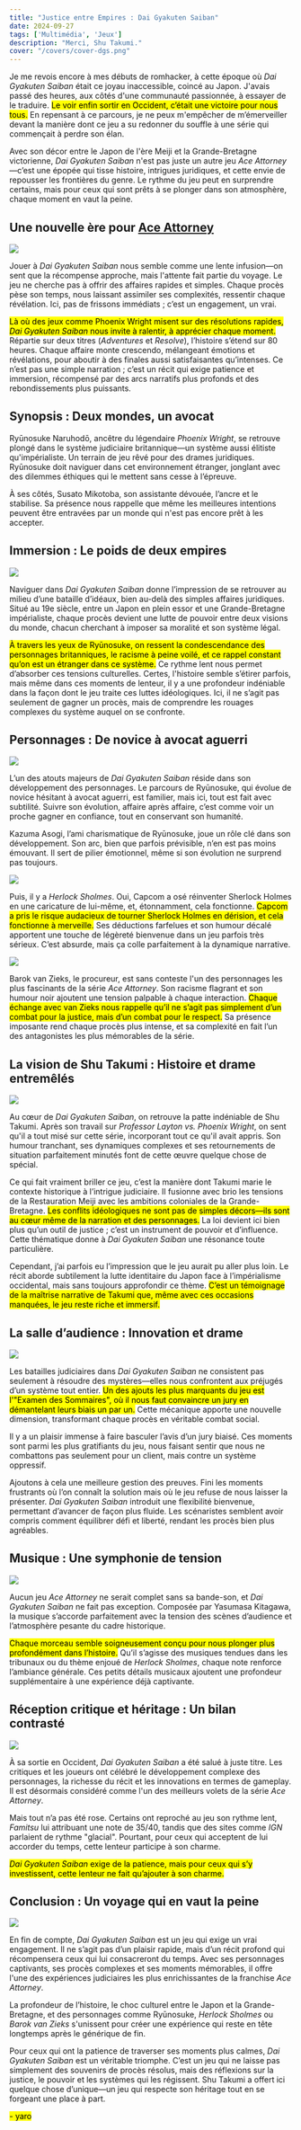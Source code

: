 ```yaml
---
title: "Justice entre Empires : Dai Gyakuten Saiban"
date: 2024-09-27
tags: ['Multimédia', 'Jeux']
description: "Merci, Shu Takumi."
cover: "/covers/cover-dgs.png"
---
```


Je me revois encore à mes débuts de romhacker, à cette époque où *Dai Gyakuten Saiban* était ce joyau inaccessible, coincé au Japon. J'avais passé des heures, aux côtés d'une communauté passionnée, à essayer de le traduire. <mark>Le voir enfin sortir en Occident, c’était une victoire pour nous tous.</mark> En repensant à ce parcours, je ne peux m'empêcher de m’émerveiller devant la manière dont ce jeu a su redonner du souffle à une série qui commençait à perdre son élan.

Avec son décor entre le Japon de l'ère Meiji et la Grande-Bretagne victorienne, *Dai Gyakuten Saiban* n'est pas juste un autre jeu *Ace Attorney*—c’est une épopée qui tisse histoire, intrigues juridiques, et cette envie de repousser les frontières du genre. Le rythme du jeu peut en surprendre certains, mais pour ceux qui sont prêts à se plonger dans son atmosphère, chaque moment en vaut la peine.

## Une nouvelle ère pour [Ace Attorney](https://www.ace-attorney.com)

![](image-91.png)

Jouer à *Dai Gyakuten Saiban* nous semble comme une lente infusion—on sent que la récompense approche, mais l'attente fait partie du voyage. Le jeu ne cherche pas à offrir des affaires rapides et simples. Chaque procès pèse son temps, nous laissant assimiler ses complexités, ressentir chaque révélation. Ici, pas de frissons immédiats ; c’est un engagement, un vrai.

<mark>Là où des jeux comme Phoenix Wright misent sur des résolutions rapides, *Dai Gyakuten Saiban* nous invite à ralentir, à apprécier chaque moment.</mark> Répartie sur deux titres (*Adventures* et *Resolve*), l’histoire s’étend sur 80 heures. Chaque affaire monte crescendo, mélangeant émotions et révélations, pour aboutir à des finales aussi satisfaisantes qu’intenses. Ce n’est pas une simple narration ; c’est un récit qui exige patience et immersion, récompensé par des arcs narratifs plus profonds et des rebondissements plus puissants.

## Synopsis : Deux mondes, un avocat

Ryūnosuke Naruhodō, ancêtre du légendaire *Phoenix Wright*, se retrouve plongé dans le système judiciaire britannique—un système aussi élitiste qu'impérialiste. Un terrain de jeu rêvé pour des drames juridiques. Ryūnosuke doit naviguer dans cet environnement étranger, jonglant avec des dilemmes éthiques qui le mettent sans cesse à l’épreuve.

À ses côtés, Susato Mikotoba, son assistante dévouée, l’ancre et le stabilise. Sa présence nous rappelle que même les meilleures intentions peuvent être entravées par un monde qui n'est pas encore prêt à les accepter.

## Immersion : Le poids de deux empires

![](image-101.png)

Naviguer dans *Dai Gyakuten Saiban* donne l’impression de se retrouver au milieu d’une bataille d’idéaux, bien au-delà des simples affaires juridiques. Situé au 19e siècle, entre un Japon en plein essor et une Grande-Bretagne impérialiste, chaque procès devient une lutte de pouvoir entre deux visions du monde, chacun cherchant à imposer sa moralité et son système légal.

<mark>À travers les yeux de Ryūnosuke, on ressent la condescendance des personnages britanniques, le racisme à peine voilé, et ce rappel constant qu’on est un étranger dans ce système.</mark> Ce rythme lent nous permet d’absorber ces tensions culturelles. Certes, l'histoire semble s’étirer parfois, mais même dans ces moments de lenteur, il y a une profondeur indéniable dans la façon dont le jeu traite ces luttes idéologiques. Ici, il ne s’agit pas seulement de gagner un procès, mais de comprendre les rouages complexes du système auquel on se confronte.

## Personnages : De novice à avocat aguerri

![](https://i.imgur.com/rZ9fGTE.jpeg)

L’un des atouts majeurs de *Dai Gyakuten Saiban* réside dans son développement des personnages. Le parcours de Ryūnosuke, qui évolue de novice hésitant à avocat aguerri, est familier, mais ici, tout est fait avec subtilité. Suivre son évolution, affaire après affaire, c’est comme voir un proche gagner en confiance, tout en conservant son humanité.

Kazuma Asogi, l’ami charismatique de Ryūnosuke, joue un rôle clé dans son développement. Son arc, bien que parfois prévisible, n’en est pas moins émouvant. Il sert de pilier émotionnel, même si son évolution ne surprend pas toujours.

![](image-93.png)

Puis, il y a *Herlock Sholmes*. Oui, Capcom a osé réinventer Sherlock Holmes en une caricature de lui-même, et, étonnamment, cela fonctionne. <mark>Capcom a pris le risque audacieux de tourner Sherlock Holmes en dérision, et cela fonctionne à merveille.</mark> Ses déductions farfelues et son humour décalé apportent une touche de légèreté bienvenue dans un jeu parfois très sérieux. C’est absurde, mais ça colle parfaitement à la dynamique narrative.

![](image-94.png)

Barok van Zieks, le procureur, est sans conteste l'un des personnages les plus fascinants de la série *Ace Attorney*. Son racisme flagrant et son humour noir ajoutent une tension palpable à chaque interaction. <mark>Chaque échange avec van Zieks nous rappelle qu’il ne s’agit pas simplement d’un combat pour la justice, mais d’un combat pour le respect.</mark> Sa présence imposante rend chaque procès plus intense, et sa complexité en fait l’un des antagonistes les plus mémorables de la série.

## La vision de Shu Takumi : Histoire et drame entremêlés

![](image-96.png)

Au cœur de *Dai Gyakuten Saiban*, on retrouve la patte indéniable de Shu Takumi. Après son travail sur *Professor Layton vs. Phoenix Wright*, on sent qu'il a tout misé sur cette série, incorporant tout ce qu'il avait appris. Son humour tranchant, ses dynamiques complexes et ses retournements de situation parfaitement minutés font de cette œuvre quelque chose de spécial.

Ce qui fait vraiment briller ce jeu, c’est la manière dont Takumi marie le contexte historique à l’intrigue judiciaire. Il fusionne avec brio les tensions de la Restauration Meiji avec les ambitions coloniales de la Grande-Bretagne. <mark>Les conflits idéologiques ne sont pas de simples décors—ils sont au cœur même de la narration et des personnages.</mark> La loi devient ici bien plus qu’un outil de justice ; c’est un instrument de pouvoir et d’influence. Cette thématique donne à *Dai Gyakuten Saiban* une résonance toute particulière.

Cependant, j’ai parfois eu l’impression que le jeu aurait pu aller plus loin. Le récit aborde subtilement la lutte identitaire du Japon face à l’impérialisme occidental, mais sans toujours approfondir ce thème. <mark>C’est un témoignage de la maîtrise narrative de Takumi que, même avec ces occasions manquées, le jeu reste riche et immersif.</mark>

## La salle d’audience : Innovation et drame

![](image-99.png)

Les batailles judiciaires dans *Dai Gyakuten Saiban* ne consistent pas seulement à résoudre des mystères—elles nous confrontent aux préjugés d’un système tout entier. <mark>Un des ajouts les plus marquants du jeu est l'"Examen des Sommaires", où il nous faut convaincre un jury en démantelant leurs biais un par un.</mark> Cette mécanique apporte une nouvelle dimension, transformant chaque procès en véritable combat social.

Il y a un plaisir immense à faire basculer l’avis d’un jury biaisé. Ces moments sont parmi les plus gratifiants du jeu, nous faisant sentir que nous ne combattons pas seulement pour un client, mais contre un système oppressif.

Ajoutons à cela une meilleure gestion des preuves. Fini les moments frustrants où l’on connaît la solution mais où le jeu refuse de nous laisser la présenter. *Dai Gyakuten Saiban* introduit une flexibilité bienvenue, permettant d’avancer de façon plus fluide. Les scénaristes semblent avoir compris comment équilibrer défi et liberté, rendant les procès bien plus agréables.

## Musique : Une symphonie de tension

![](image-100.png)

Aucun jeu *Ace Attorney* ne serait complet sans sa bande-son, et *Dai Gyakuten Saiban* ne fait pas exception. Composée par Yasumasa Kitagawa, la musique s’accorde parfaitement avec la tension des scènes d’audience et l’atmosphère pesante du cadre historique.

<mark>Chaque morceau semble soigneusement conçu pour nous plonger plus profondément dans l’histoire.</mark> Qu’il s’agisse des musiques tendues dans les tribunaux ou du thème enjoué de *Herlock Sholmes*, chaque note renforce l’ambiance générale. Ces petits détails musicaux ajoutent une profondeur supplémentaire à une expérience déjà captivante.

## Réception critique et héritage : Un bilan contrasté

![](image-104.png)

À sa sortie en Occident, *Dai Gyakuten Saiban* a été salué à juste titre. Les critiques et les joueurs ont célébré le développement complexe des personnages, la richesse du récit et les innovations en termes de gameplay. Il est désormais considéré comme l'un des meilleurs volets de la série *Ace Attorney*.

Mais tout n’a pas été rose. Certains ont reproché au jeu son rythme lent, *Famitsu* lui attribuant une note de 35/40, tandis que des sites comme *IGN* parlaient de rythme "glacial". Pourtant, pour ceux qui acceptent de lui accorder du temps, cette lenteur participe à son charme.

<mark>*Dai Gyakuten Saiban* exige de la patience, mais pour ceux qui s’y investissent, cette lenteur ne fait qu’ajouter à son charme.</mark>

## Conclusion : Un voyage qui en vaut la peine

![](image-108.png)

En fin de compte, *Dai Gyakuten Saiban* est un jeu qui exige un vrai engagement. Il ne s’agit pas d’un plaisir rapide, mais d’un récit profond qui récompensera ceux qui lui consacreront du temps. Avec ses personnages captivants, ses procès complexes et ses moments mémorables, il offre l'une des expériences judiciaires les plus enrichissantes de la franchise *Ace Attorney*.

La profondeur de l’histoire, le choc culturel entre le Japon et la Grande-Bretagne, et des personnages comme Ryūnosuke, *Herlock Sholmes* ou *Barok van Zieks* s'unissent pour créer une expérience qui reste en tête longtemps après le générique de fin.

Pour ceux qui ont la patience de traverser ses moments plus calmes, *Dai Gyakuten Saiban* est un véritable triomphe. C’est un jeu qui ne laisse pas simplement des souvenirs de procès résolus, mais des réflexions sur la justice, le pouvoir et les systèmes qui les régissent. Shu Takumi a offert ici quelque chose d’unique—un jeu qui respecte son héritage tout en se forgeant une place à part.

<mark>- yaro</mark>
